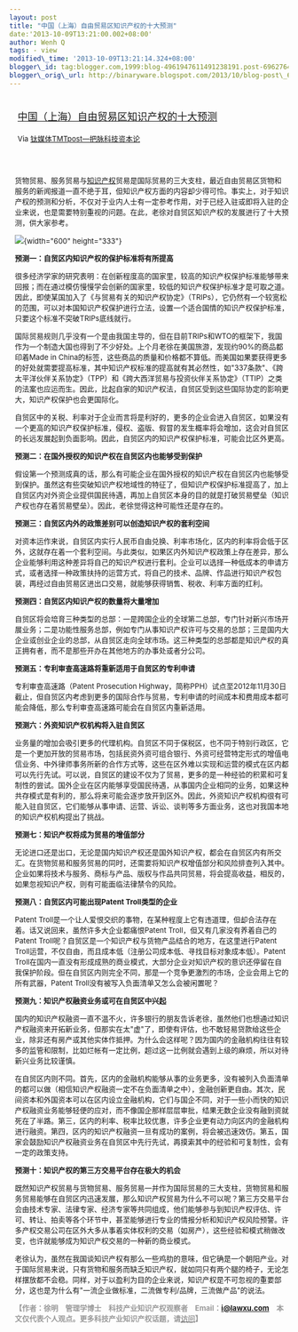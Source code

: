 ```yaml
--- 
layout: post 
title: "中国（上海）自由贸易区知识产权的十大预测" 
date:'2013-10-09T13:21:00.002+08:00' 
author: Wenh Q
tags: - view
modified\_time: '2013-10-09T13:21:14.324+08:00' 
blogger\_id: tag:blogger.com,1999:blog-4961947611491238191.post-6962764314903280186
blogger\_orig\_url: http://binaryware.blogspot.com/2013/10/blog-post\_6977.html
---
```

<div style="margin: 10px; padding: 5px;">

<div style="font-size: 18px;">

[中国（上海）自由贸易区知识产权的十大预测](http://www.tmtpost.com/69601.html)

</div>

<div style="font-size: 13px;">

Via [钛媒体TMTpost—把脉科技资本论](http://www.tmtpost.com/)

</div>

</div>

<div style="font-size: 13px; padding: 15px 0 10px 10px;">

货物贸易、服务贸易与[知识产权](http://www.tmtpost.com/tag/intellectual-property "查看 知识产权 中的全部文章")贸易是国际贸易的三大支柱，最近自由贸易区货物和服务的新闻报道一直不绝于耳，但知识产权方面的内容却少得可怜。事实上，对于知识产权的预测和分析，不仅对于业内人士有一定参考作用，对于已经入驻或即将入驻的企业来说，也是需要特别重视的问题。在此，老徐对自贸区知识产权的发展进行了十大预测，供大家参考。

![](http://www.tmtpost.com/wp-content/uploads/2013/10/138121328916.jpg){width="600"
height="333"}

**预测一：自贸区内知识产权的保护标准将有所提高**

很多经济学家的研究表明：在创新程度高的国家里，较高的知识产权保护标准能够带来回报；而在通过模仿慢慢学会创新的国家里，较低的知识产权保护标准才是可取之道。因此，即使某国加入了《与贸易有关的知识产权协定》（TRIPs），它仍然有一个较宽松的范围，可以对本国知识产权保护进行立法，设置一个适合国情的知识产权保护标准，只要这个标准不突破TRIPs底线就行。

国际贸易规则几乎没有一个是由我国主导的，但在目前TRIPs和WTO的框架下，我国作为一个制造大国也得到了不少好处。上个月老徐在美国旅游，发现约90%的商品都印着Made
in
China的标签，这些商品的质量和价格都不算低。而美国如果要获得更多的好处就需要提高标准，其中知识产权标准的提高就有其必然性，如"337条款"、《跨太平洋伙伴关系协定》（TPP）和《跨大西洋贸易与投资伙伴关系协定》（TTIP）之类的法案也应运而生。因此，比起自家的知识产权法，自贸区受到这些国际协定的影响更大，知识产权保护也会更国际化。

自贸区中的关税、利率对于企业而言将是利好的，更多的企业会进入自贸区，如果没有一个更高的知识产权保护标准，侵权、盗版、假冒的发生概率将会增加，这会对自贸区的长远发展起到负面影响。因此，自贸区内的知识产权保护标准，可能会比区外更高。

**预测二：在国外授权的知识产权在自贸区内也能够受到保护**

假设第一个预测成真的话，那么有可能企业在国外授权的知识产权在自贸区内也能够受到保护。虽然这有些突破知识产权地域性的特征了，但知识产权保护标准提高了，加上自贸区内对外资企业提供国民待遇，再加上自贸区本身的目的就是打破贸易壁垒（知识产权也存在着贸易壁垒）。因此，老徐觉得这种可能性还是存在的。

**预测三：自贸区内外的政策差别可以创造知识产权的套利空间**

对资本运作来说，自贸区内实行人民币自由兑换、利率市场化，区内的利率将会低于区外，这就存在着一个套利空间。与此类似，如果区内外知识产权政策上存在差异，那么企业能够利用这种差异将自己的知识产权进行套利。企业可以选择一种低成本的申请方式，或者选择一种政策扶持的运营方式，将自己的技术、品牌、作品进行知识产权包装，再经过自由贸易区进出口交易，就能够获得销售、税收、利率方面的红利。

**预测四：自贸区内知识产权的数量将大量增加**

自贸区将会培育三种类型的总部：一是跨国企业的全球第二总部，专门针对新兴市场开展业务；二是功能性服务总部，例如专门从事知识产权许可与交易的总部；三是国内大企业或创业企业的总部，从自贸区走向全球市场。这三种类型的总部都是知识产权的真正拥有者，而不是那些开办在其他地方的办事处或者分公司。

**预测五：专利审查高速路将重新适用于自贸区的专利申请**

专利审查高速路（Patent Prosecution
Highway，简称PPH）试点至2012年11月30日截止，但自贸区内考虑到更多的国际合作与贸易，专利申请的时间成本和费用成本都可能会降低，那么专利审查高速路可能会在自贸区内重新适用。

**预测六：外资知识产权机构将入驻自贸区**

业务量的增加会吸引更多的代理机构。自贸区不同于保税区，也不同于特别行政区，它是一个更加开放的贸易市场，包括民资外资可组合银行、外资可经营特定形式的增值电信业务、中外律师事务所新的合作方式等，这些在区外难以实现和运营的模式在区内都可以先行先试。可以说，自贸区的建设不仅为了贸易，更多的是一种经验的积累和可复制性的尝试。国外企业在区内能够享受国民待遇，从事国内企业相同的业务，如果这种共存模式是有利的，那么将来可能会逐步放开到区外。因此，外资知识产权机构很有可能入驻自贸区，它们能够从事申请、运营、诉讼、谈判等多方面业务，这也对我国本地的知识产权机构提出了挑战。

**预测七：知识产权将成为贸易的增值部分**

无论进口还是出口，无论是国内知识产权还是国外知识产权，都会在自贸区内有所交汇。在货物贸易和服务贸易的同时，还需要将知识产权增值部分和风险排查列入其中。企业如果将技术与服务、商标与产品、版权与作品共同贸易，将会提高收益，相反的，如果忽视知识产权，则有可能面临法律禁令的风险。

**预测八：自贸区内可能出现Patent Troll类型的企业**

Patent
Troll是一个让人爱恨交织的事物，在某种程度上它有违道理，但却合法存在着。话又说回来，虽然许多大企业都痛恨Patent
Troll，但又有几家没有养着自己的Patent
Troll呢？自贸区是一个知识产权与货物产品结合的地方，在这里进行Patent
Troll运营，不仅自由，而且成本低（注册公司成本低、寻找目标对象成本低）。Patent
Troll在国内一直没有形成成熟的商业模式，大部分企业对知识产权的意识还停留在自我保护阶段。但在自贸区内则完全不同，那是一个竞争更激烈的市场，企业会用上它的所有武器，Patent
Troll没有被写入负面清单又怎么会被闲置呢？

**预测九：知识产权融资业务或可在自贸区中兴起**

国内的知识产权融资一直不温不火，许多银行的朋友告诉老徐，虽然他们也想通过知识产权融资来开拓新业务，但那实在太"虚"了，即使有评估，也不敢轻易贷款给这些企业，除非还有房产或其他实体作抵押。为什么会这样呢？因为国内的金融机构往往有较多的监管和限制，比如烂帐有一定比例，超过这一比例就会遇到上级的麻烦，所以对待新兴业务比较谨慎。

在自贸区内则不同。首先，区内的金融机构能够从事的业务更多，没有被列入负面清单的都可以做（相信知识产权融资一定不在负面清单之中），金融创新更自由。其次，民间资本和外国资本可以在区内设立金融机构，它们与国企不同，对于一些小而快的知识产权融资业务能够轻便的应对，而不像国企那样层层审批，结果无数企业没有融到资就死在了半路。第三，区内的利率、税率比较优惠，许多企业更有动力向区内的金融机构进行融资。第四，区内的知识产权融资一旦有成功的案例，将会被迅速效仿。第五，国家会鼓励知识产权融资业务在自贸区中先行先试，再摸索其中的经验和可复制性，会有一定的政策支持。

**预测十：知识产权的第三方交易平台存在极大的机会**

既然知识产权贸易与货物贸易、服务贸易一并作为国际贸易的三大支柱，货物贸易和服务贸易能够在自贸区内迅速发展，那么知识产权贸易为什么不可以呢？第三方交易平台会由技术专家、法律专家、经济专家等共同组成，他们能够参与到知识产权评估、许可、转让、拍卖等各个环节中，甚至能够进行专业的情报分析和知识产权风险预警。许多产权交易公司在区外大多从事着实体权利的交易（如房产），这些经验和模式稍做改变，也许就能够成为知识产权交易的一种新的商业模式。

老徐认为，虽然在我国谈知识产权有那么一些鸡肋的意味，但它确是一个朝阳产业。对于国际贸易来说，只有货物和服务而缺乏知识产权，就如同只有两个腿的椅子，无论怎样摆放都不会稳。同样，对于以盈利为目的企业来说，知识产权是不可忽视的重要部分，这也是为什么有"一流企业做标准，二流做专利/品牌，三流做产品"的说法。



<span
style="color: #999999;">**【作者：徐明　管理学博士　科技产业知识产权观察者　Email：i@lawxu.com　本文仅代表个人观点。更多科技产业知识产权话题，请[<span
style="color: #999999;">访问</span>](http://www.tmtpost.com/www.lawxu.com)】**</span>

</div>

